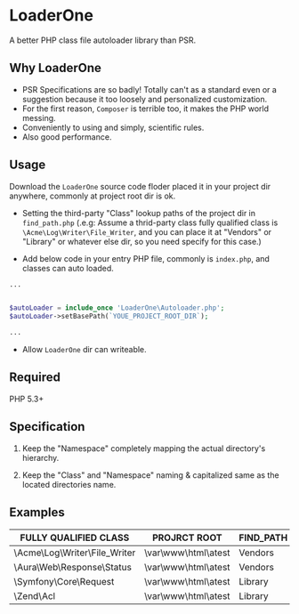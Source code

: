 # LoaderOne
A better PHP class file autoloader library than PSR.

## Why LoaderOne
- PSR Specifications are so badly! Totally can't as a standard even or a suggestion because it too loosely and personalized customization.
- For the first reason, `Composer` is terrible too, it makes the PHP world messing.
- Conveniently to using and simply, scientific rules.
- Also good performance. 

## Usage
Download the `LoaderOne` source code floder placed it in your project dir anywhere, commonly at project root dir is ok.
- Setting the third-party "Class" lookup paths of the project dir in `find_path.php` (.e.g: Assume a thrid-party class fully qualified class is `\Acme\Log\Writer\File_Writer`, and you can place it at "Vendors" or "Library" or whatever else dir, so you need specify for this case.)

- Add below code in your entry PHP file, commonly is `index.php`, and classes can auto loaded.
 ```PHP
...


$autoLoader = include_once 'LoaderOne\Autoloader.php';
$autoLoader->setBasePath(`YOUE_PROJECT_ROOT_DIR`);

...

```
- Allow `LoaderOne` dir can writeable.

## Required
PHP 5.3+

## Specification
1. Keep the "Namespace" completely mapping the actual directory's hierarchy.

2. Keep the "Class" and "Namespace" naming & capitalized same as the located directories name.

## Examples

|  FULLY QUALIFIED CLASS  |    PROJRCT ROOT     | FIND_PATH |                     RESULTING FILE PATH                     |
|------------------------------|---------------------|-----------|-------------------------------------------------------------|
| \Acme\Log\Writer\File_Writer | \var\www\html\atest | Vendors   | \var\www\html\atest\Vendors\Acme\Log\Writer\File_Writer.php |
| \Aura\Web\Response\Status    | \var\www\html\atest | Vendors   | \var\www\html\atest\Vendors\Aura\Web\Response\Status.php    |
| \Symfony\Core\Request        | \var\www\html\atest | Library   |  \var\www\html\atest\Library\Symfony\Core\Request.php       |
| \Zend\Acl                    | \var\www\html\atest | Library   | \var\www\html\atest\Library\Zend\Acl.php                    |

